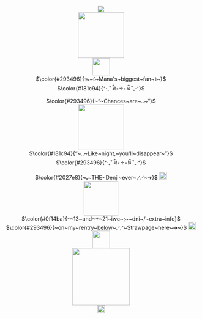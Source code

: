 <p align="center">
<a href="https://visitcount.itsvg.in">
  <img src="https://visitcount.itsvg.in/api?id=WheresTheExit&label=%E2%8B%86%CB%99%E2%9F%A1%20%E2%80%94&color=6&icon=9&pretty=false" />
</a> <br />
</a>
<img src="https://file.garden/ZorENG263zPWFUDG/tumblr_ea03604d242f41f4f4a53ee72fa70a15_1704e810_640.png" "width="200" height="120"> <br />
 <img src="https://file.garden/ZorENG263zPWFUDG/ok(1).png" "width="" height="45">
<br/>
 $\color{#293496}{ᯓ~꒰~Mana's~biggest~fan~꒱~}$ <br />
 $\color{#181c94}{⁺‧₊˚ ཐི⋆♱⋆ཋྀ ˚₊‧⁺}$<br />
 $\color{#293496}{~“~Chances~are~..~”}$ <br />
 <img src="https://file.garden/ZorENG263zPWFUDG/ok.png" "width="" height="120"> <br />
 $\color{#181c94}{“~..~Like~night,~you'll~disappear~”}$ <br />
 $\color{#293496}{⁺‧₊˚ ཐི⋆♱⋆ཋྀ ˚₊‧⁺}$<br />
 $\color{#2027e8}{ᯓ~THE~Denji~ever~.ᐟ.ᐟ~➜}$ <a href="https://github.com/ChainzawMan"><img src="https://64.media.tumblr.com/e25b894efab61e1f34206fc50e9dd260/6699c0a9b9acb8bd-4f/s75x75_c1/c73c0d21796d24b1c8de5703170cf29f93c11152.gifv" "width="100" height="20" > </a>  <br />
 <img src="https://file.garden/ZorENG263zPWFUDG/tumblr_bacc9be82e02371c35d7074f8a8a227c_e5d78697_540.png" "width=50"" height=90"> <br />
 $\color{#0f14ba}{-~13~and~+~21~iwc~;~~dni~/~extra~info}$ <br />
 $\color{#293496}{~on~my~rentry~below~.ᐟ.ᐟ~Strawpage~here~➜~}$ <a href="https://linnethin.straw.page"><img src="https://wilardo.crd.co/assets/images/gallery18/2db40534_original.gif?v=7d859d65" "width"" height="20"> </a> <br />
 <a href="https://rentry.co/wherestheexit"><img src="https://64.media.tumblr.com/78939bb8434e681b314418a73d0e8f06/4ac0818eeca790ee-72/s250x400/040f94300a0d2bc73a2b465bd6179b4b7cf5e3ed.gifv" "width="" height="45" > </a> <br />
 <img src="https://file.garden/ZorENG263zPWFUDG/manaaa.jpg" "width="" height="150"> <br />
 <img src="https://github.com/user-attachments/assets/930e117a-edd9-4827-89d6-11a323f26429" "width="" height="20"> <br />
</div>
